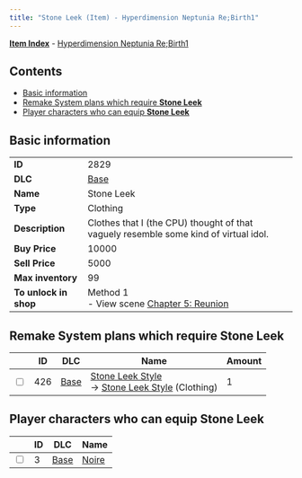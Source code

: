 ```yaml
---
title: "Stone Leek (Item) - Hyperdimension Neptunia Re;Birth1"
---
```


[**Item Index**](/neptunia/rb1/item/index.html) - [Hyperdimension Neptunia Re;Birth1](/neptunia/rb1)

## Contents

- [Basic information](#basic-information)
- [Remake System plans which require **Stone Leek**](#remake-system-plans-which-require-stone-leek)
- [Player characters who can equip **Stone Leek**](#player-characters-who-can-equip-stone-leek)

## Basic information

|   |   |
| -- | -- |
| **ID** | 2829 |
| **DLC** | [Base](/neptunia/rb1/dlc/1-base.html) |
| **Name** | Stone Leek |
| **Type** | Clothing |
| **Description** | Clothes that I (the CPU) thought of that vaguely resemble some kind of virtual idol. |
| **Buy Price** | 10000 |
| **Sell Price** | 5000 |
| **Max inventory** | 99 |
| **To unlock in shop** | Method 1<br />- View scene [Chapter 5: Reunion](/neptunia/rb1/scene/1-503-chapter-5-reunion.html) |

## Remake System plans which require **Stone Leek**

|    | ID | DLC | Name | Amount |
| -- | -- | --- | ---- | ------ |
| <input type="checkbox" id="rb1-remake-1-426" class="trackbox" /> | 426 | [Base](/neptunia/rb1/dlc/1-base.html) | [Stone Leek Style](/neptunia/rb1/remake/1-426-stone-leek-style.html)<br />→ [Stone Leek Style](/neptunia/rb1/item/1-2832-stone-leek-style.html) (Clothing) | 1 |

## Player characters who can equip **Stone Leek**

|    | ID | DLC | Name |
| -- | -- | --- | ---- |
| <input type="checkbox" id="rb1-player-1-3" class="trackbox" /> | 3 | [Base](/neptunia/rb1/dlc/1-base.html) | [Noire](/neptunia/rb1/player/1-3-noire.html) |